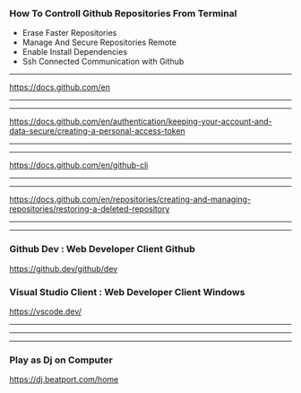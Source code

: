 
### How To Controll Github Repositories From Terminal 

- Erase Faster Repositories
- Manage And Secure Repositories Remote
- Enable Install Dependencies 
- Ssh Connected Communication with Github 

----------------

https://docs.github.com/en

----------------



----------------


https://docs.github.com/en/authentication/keeping-your-account-and-data-secure/creating-a-personal-access-token

----------------


----------------

https://docs.github.com/en/github-cli


----------------


----------------


https://docs.github.com/en/repositories/creating-and-managing-repositories/restoring-a-deleted-repository




----------------






----------------


### Github Dev : Web Developer Client Github 

https://github.dev/github/dev




### Visual Studio Client : Web Developer Client Windows 



https://vscode.dev/

----------------

----------------


----------------

### Play as Dj on Computer 

https://dj.beatport.com/home
